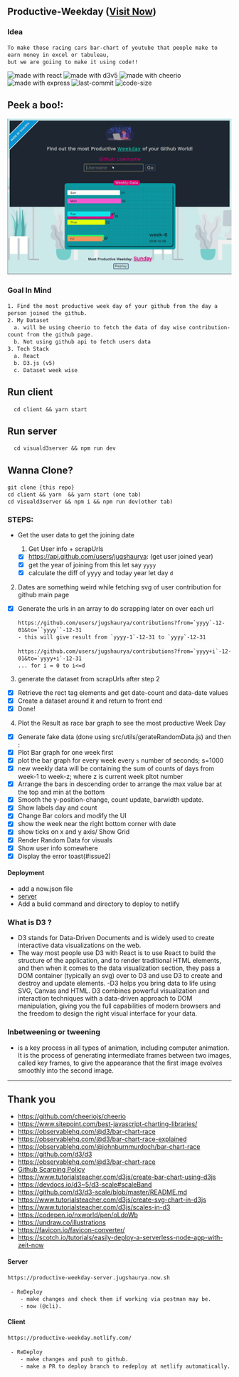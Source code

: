 ## Productive-Weekday ([Visit Now](https://productive-weekday.netlify.com/))

### Idea

```
To make those racing cars bar-chart of youtube that people make to earn money in excel or tabuleau,
but we are goiing to make it using code!!
```

<img src="https://img.shields.io/badge/made%20with-react-cyan.svg" alt="made with react"> <img src="https://img.shields.io/badge/made%20with-d3v5-yellow.svg" alt="made with d3v5">
<img src="https://img.shields.io/badge/made%20with-cheerio-green.svg" alt="made with cheerio"> <img src="https://img.shields.io/badge/made%20with-express-black.svg" alt="made with express">
<img src="https://img.shields.io/github/last-commit/jugshaurya/productive-weekday" alt="last-commit"> <img src="https://img.shields.io/github/languages/code-size/jugshaurya/productive-weekday" alt="code-size">

## Peek a boo!:

![](app.gif)

### Goal In Mind

```
1. Find the most productive week day of your github from the day a person joined the github.
2. My Dataset
  a. will be using cheerio to fetch the data of day wise contribution-count from the github page.
  b. Not using github api to fetch users data
3. Tech Stack
  a. React
  b. D3.js (v5)
  c. Dataset week wise
```

## Run client

```
  cd client && yarn start
```

## Run server

```
  cd visuald3server && npm run dev
```

## Wanna Clone?

```
git clone {this repo}
cd client && yarn  && yarn start (one tab)
cd visuald3server && npm i && npm run dev(other tab)

```

### STEPS:

- Get the user data to get the joining date

  1. Get User info + scrapUrls

  - [x] https://api.github.com/users/jugshaurya: (get user joined year)
  - [x] get the year of joining from this let say `yyyy`
  - [x] calculate the diff of yyyy and today year let day `d`

2. Dates are something weird while fetching svg of user contribution for github main page

- [x] Generate the urls in an array to do scrapping later on over each url

  ```
  https://github.com/users/jugshaurya/contributions?from=`yyyy`-12-01&to=``yyyy``-12-31
  - this will give result from `yyyy-1`-12-31 to `yyyy`-12-31

  https://github.com/users/jugshaurya/contributions?from=`yyyy+i`-12-01&to=`yyyy+i`-12-31
  ... for i = 0 to i<=d
  ```

3. generate the dataset from scrapUrls after step 2

- [x] Retrieve the rect tag elements and get date-count and data-date values
- [x] Create a dataset around it and return to front end
- [x] Done!

4. Plot the Result as race bar graph to see the most productive Week Day

- [x] Generate fake data (done using src/utils/gerateRandomData.js) and then :
- [x] Plot Bar graph for one week first
- [x] plot the bar graph for every week every `s` number of seconds; s=1000
- [x] new weekly data will be containing the sum of counts of days from week-1 to week-z; where z is current week pltot number
- [x] Arrange the bars in descending order to arrange the max value bar at the top and min at the bottom
- [x] Smooth the y-position-change, count update, barwidth update.
- [x] Show labels day and count
- [x] Change Bar colors and modify the UI
- [x] show the week near the right bottom corner with date
- [x] show ticks on x and y axis/ Show Grid
- [x] Render Random Data for visuals
- [x] Show user info somewhere
- [x] Display the error toast(#issue2)

#### Deployment

- add a now.json file
- [server](https://productive-weekday-server.jugshaurya.now.sh)
- Add a bulid command and directory to deploy to netlify

### What is D3 ?

- D3 stands for Data-Driven Documents and is widely used to create interactive data visualizations on the web.
- The way most people use D3 with React is to use React to build the structure of the application, and to render traditional HTML elements, and then when it comes to the data visualization section, they pass a DOM container (typically an svg) over to D3 and use D3 to create and destroy and update elements.
  -D3 helps you bring data to life using SVG, Canvas and HTML. D3 combines powerful visualization and interaction techniques with a data-driven approach to DOM manipulation, giving you the full capabilities of modern browsers and the freedom to design the right visual interface for your data.

### Inbetweening or tweening

- is a key process in all types of animation, including computer animation. It is the process of generating intermediate frames between two images, called key frames, to give the appearance that the first image evolves smoothly into the second image.

---

## Thank you

- https://github.com/cheeriojs/cheerio
- https://www.sitepoint.com/best-javascript-charting-libraries/
- https://observablehq.com/@d3/bar-chart-race
- https://observablehq.com/@d3/bar-chart-race-explained
- https://observablehq.com/@johnburnmurdoch/bar-chart-race
- https://github.com/d3/d3
- https://observablehq.com/@d3/bar-chart-race
- [Github Scarping Policy ](https://help.github.com/en/github/site-policy/github-acceptable-use-policies#5-scraping-and-api-usage-restrictions)
- https://www.tutorialsteacher.com/d3js/create-bar-chart-using-d3js
- https://devdocs.io/d3~5/d3-scale#scaleBand
- https://github.com/d3/d3-scale/blob/master/README.md
- https://www.tutorialsteacher.com/d3js/create-svg-chart-in-d3js
- https://www.tutorialsteacher.com/d3js/scales-in-d3
- https://codepen.io/nxworld/pen/oLdoWb
- https://undraw.co/illustrations
- https://favicon.io/favicon-converter/
- https://scotch.io/tutorials/easily-deploy-a-serverless-node-app-with-zeit-now

#### Server

```
https://productive-weekday-server.jugshaurya.now.sh

 - ReDeploy
    - make changes and check them if working via postman may be.
    - now (@cli).
```

#### Client

```
https://productive-weekday.netlify.com/

 - ReDeploy
    - make changes and push to github.
    - make a PR to deploy branch to redeploy at netlify automatically.
```
